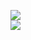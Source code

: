 [![](https://img.shields.io/badge/Made%20With-Github%20Spray-lightgrey.svg?style=for-the-badge&logo=github)](https://github.com/Annihil/github-spray#3272)  
[![](https://i.imgur.com/2DrTn0Z.gif)](https://github.com/Annihil/github-spray)